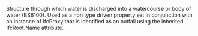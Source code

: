 Structure through which water is discharged into a watercourse or body of water (BS6100). Used as a non type driven property set in conjunction with an instance of IfcProxy that is identified as an outfall using the inherited IfcRoot.Name attribute.